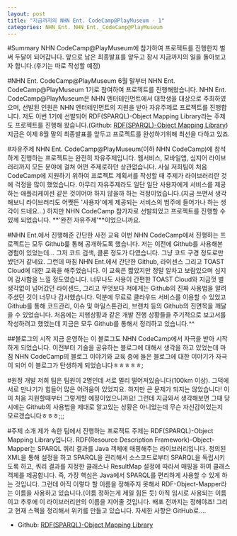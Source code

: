 ```yaml
---
layout: post
title: "지금까지의 NHN Ent. CodeCamp@PlayMuseum - 1"
categories: NHN_Ent. NHN_Ent._CodeCamp@PlayMuseum
---
```


#Summary
NHN CodeCamp@PlayMuseum에 참가하여 프로젝트를 진행한지 벌써 두달이 되어갑니다. 앞으로 남은 최종발표를 앞두고 잠시 지금까지의 일을 돌아보고자 합니다.(후기는 따로 작성할 예정)

#NHN Ent. CodeCamp@PlayMuseum
6월 말부터 NHN Ent. CodeCamp@PlayMuseum 1기로 참여하여 프로젝트를 진행해왔습니다. NHN Ent. CodeCamp@PlayMuseum은 NHN 엔터테인먼트에서 대학생을 대상으로 주최하였으며, 선발된 인원은 NHN 엔터테인먼트의 지원을 받아 자유주제로 프로젝트를 진행합니다. 저도 이번 1기에 선발되어 RDF(SPARQL)-Object Mapping Library라는 주제도 프로젝트를 진행해 왔습니다.(Github: [RDF(SPARQL)-Object Mapping Library](https://github.com/kwSeo/RDF-Object-Mapper)) 지금은 이제 8월 말의 최종발표를 앞두고 프로젝트를 완성하기위해 최선을 다하고 있죠.

#자유주제
NHN Ent. CodeCamp@PlayMuseum(이하 NHN CodeCamp)에 참석하게 진행하는 프로젝트는 완전히 자유주제입니다. 웹서비스, 모바일앱, 심지어 라이브러리까지 모든 분야에 걸쳐 어떤 주제로하던 상관없습니다. 사실 저희팀이 처음 CodeCamp에 지원하기 위하여 프로젝트 계획서를 작성할 때 주제가 라이브러리란 것에 걱정을 많이 했었습니다. 아무리 자유주제라도 일단 일단 사용자에게 서비스를 제공하는 애플리케이션 같은 것이어야 하지 않을까 하는 걱정이었습니다.(지금 쓰면서 생각해보니 라이브러리도 어쨋든 '사용자'에게 제공되는 서비스의 범주에 들어가나 하는 생각이 드네요...) 하지만 NHN CodeCamp 참가자로 선발되었고 프로젝트를 진행할 수 있께 되었습니다. **'완전 자유주제'**이었으니까요.  

#NHN Ent.에서 진행해준 간단한 사전 교육
이번 NHN CodeCamp에서 진행하는 프로젝트는 모두 Github릁 통해 공개하도록 했습니다. 저는 이전에 Github를 사용해본 경험이 있었는데... 그저 코드 검색, 클론 정도가 다였습니다. 그냥 코드 구경 정도로만 썼던거 같네요. 그런데 마침 NHN Ent.에서 간단한 Github, 라이센스 그리고 TOAST Cloud에 대한 교육을 해주었습니다. 이 교육은 짧았지만 정말 알차고 보람있으며 심지어 감사함을 느낄 정도였습니다. 너무나도 사용이 간편한 TOAST Cloud와 지금껏 별 생각없이 넘어갔던 라이센드, 그리고 무엇보다 저에게는 Github의 진짜 사용법을 알려주셨던 것이 너무나 감사했습니다. 덕분에 무료로 클라우드 서비스를 이용할 수 있었고 Github를 통해 코드관리, 이슈 및 마일스톤관리, 브랜치 등의 Github의 진면목을 깨달을 수 있었습니다. 처음에는 지행상황과 같은 개발 진행 상황들을 주기적으로 보고서를 작성하려고 했었는데 지금은 모두 Github를 통해서 정리하고 있습니다.^^

##블로그의 시작
지금 운영하는 이 블로그도 NHN CodeCamp에서 자극을 받아 시작하게 되었습니다. 이전부터 기술을 공유하는 블로그에 대해서 생각을 하고 있었는데 마침 NHN CodeCamp의 블로그 이야기와 교육 중에 들은 블로그에 대한 이야기가 자극이 되어 이 블로그가 탄생하게 되었습니다ㅎㅎㅎㅎㅎ;

 
#원정 개발
저희 팀은 팀원이 2명인데 서로 멀리 떨어져있습니다(100km 이상). 그덕에 서로 만나기가 힘들어 많은 어려움이 있었지요. 하지만 큰 문제가 되지는 않았습니다! 이미 처음 지원할때부터 그렇게할 예정이었으니까요! 그런데 지금와서 생각해보면 그때 당시에는 Github의 사용법을 제대로 알고있는 상황은 아니었는데 무슨 자신감이었는지 모르겠습니다ㅎㅎㅎ;;;

#주제 소개
제가 속한 팀에서 진행하는 프로젝트 주제는 RDF(SPARQL)-Object Mapping Library입니다. RDF(Resource Description Framework)-Object-Mapper는 SPARQL 쿼리 결과를 Java 객체에 매핑해주는 라이브러리입니다. 정의된 XML을 통해 설정을 하고 SPARQL을 관리해서 소스코드로부터 SPARQL을 독립시키도록 하고, 쿼리 결과를 지정한 클래스나 ResultMap 설정에 따라서 매핑을 하여 클래스 객체를 제공합니다. 즉, 가장 핵심은 Java에서 SPARQL를 편리하게 사용할 수 있게 하는 것입니다. 그런데 아직 이렇다 할 이름을 정해주지 못해서 RDF-Object-Mapper라는 이름을 사용하고 있습니다.(이름 정하는게 제일 힘든 듯) 아직 임시로 사용되는 이름이고 추후에 이 라이브러리만의 이름을 지어줄 것입니다. 배포 전까지는 정해야죠! 그리고 현재 스펙을 정리해서 위키를 만들고 있습니다. 자세한 사항은 GitHub로....

 - Github: [RDF(SPARQL)-Object Mapping Library](https://github.com/kwSeo/RDF-Object-Mapper)



